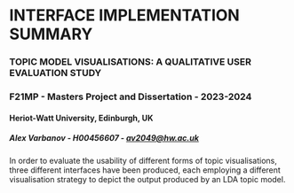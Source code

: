 # INTERFACE IMPLEMENTATION SUMMARY

### TOPIC MODEL VISUALISATIONS: A QUALITATIVE USER EVALUATION STUDY
### F21MP - Masters Project and Dissertation - 2023-2024 
#### Heriot-Watt University, Edinburgh, UK

##### *Alex Varbanov - H00456607 - av2049@hw.ac.uk*

In order to evaluate the usability of different forms of topic visualisations, three different interfaces have been produced, each employing a different visualisation strategy to depict the output produced by an LDA topic model. 

